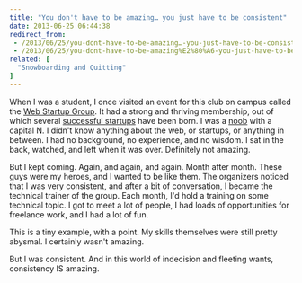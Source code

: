 ```yaml
---
title: "You don't have to be amazing… you just have to be consistent"
date: 2013-06-25 06:44:38
redirect_from:
 - /2013/06/25/you-dont-have-to-be-amazing…-you-just-have-to-be-consistent
 - /2013/06/25/you-dont-have-to-be-amazing%E2%80%A6-you-just-have-to-be-consistent
related: [
  "Snowboarding and Quitting"
]
---
```


When I was a student, I once visited an event for this club on campus called the [Web Startup Group](http://webstartupgroup.com). It had a strong and thriving membership, out of which several [successful startups](http://scan.me) have been born. I was a [noob](http://www.urbandictionary.com/define.php?term=noob) with a capital N. I didn't know anything about the web, or startups, or anything in between. I had no background, no experience, and no wisdom. I sat in the back, watched, and left when it was over. Definitely not amazing.

But I kept coming. Again, and again, and again. Month after month. These guys were my heroes, and I wanted to be like them. The organizers noticed that I was very consistent, and after a bit of conversation, I became the technical trainer of the group. Each month, I'd hold a training on some technical topic. I got to meet a lot of people, I had loads of opportunities for freelance work, and I had a lot of fun.

This is a tiny example, with a point. My skills themselves were still pretty abysmal. I certainly wasn't amazing.

But I was consistent. And in this world of indecision and fleeting wants, consistency IS amazing.
